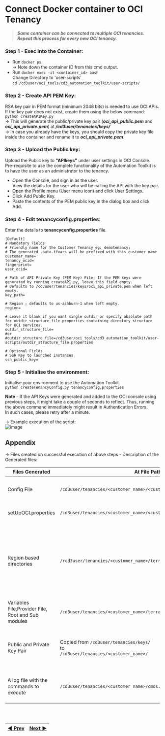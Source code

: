# Connect Docker container to OCI Tenancy


> ***Same container can be connected to multiple OCI tenancies. Repeat this process for every new OCI tenancy.***

### **Step 1 - Exec into the Container**:
* Run  ```docker ps```.
<br> → Note down the container ID from this cmd output.
* Run  ```docker exec -it <container_id> bash```
<br>Change Directory to 'user-scripts'
<br>```cd /cd3user/oci_tools/cd3_automation_toolkit/user-scripts/```

### **Step 2 - Create API PEM Key**:
RSA key pair in PEM format (minimum 2048 bits) is needed to use OCI APIs. If the key pair does not exist, create them using the below command:
<br>```python createAPIKey.py```
<br> → This will generate the public/private key pair (***_oci_api_public.pem_*** and ***_oci_api_private.pem_***) at **_/cd3user/tenancies/keys/_**
<br> → In case you already have the keys, you should copy the private key file inside the container and rename it to **_oci_api_private.pem_**.

### **Step 3 - Upload the Public key**:
Upload the Public key to **"APIkeys"** under user settings in OCI Console. Pre-requisite to use the complete functionality of the Automation Toolkit is to have the user as an administrator to the tenancy.
- Open the Console, and sign in as the user.
<br> View the details for the user who will be calling the API with the key pair.
- Open the Profile menu (User menu icon) and click User Settings.
- Click Add Public Key.</li><li>Paste the contents of the PEM public key in the dialog box and click Add.</li></ul>

### **Step 4 - Edit tenancyconfig.properties**:
Enter the details to **tenancyconfig.properties** file.
```
[Default]
# Mandatory Fields
# Friendly name for the Customer Tenancy eg: demotenancy;
# The generated .auto.tfvars will be prefixed with this customer name
customer_name=
tenancy_ocid=
fingerprint=
user_ocid=

# Path of API Private Key (PEM Key) File; If the PEM keys were generated by running createAPI.py, leave this field empty.
# Defaults to /cd3user/tenancies/keys/oci_api_private.pem when left empty.
key_path=

# Region ; defaults to us-ashburn-1 when left empty.
region=

# Leave it blank if you want single outdir or specify absolute path for outdir_structure_file.properties containing directory structure for OCI services.
outdir_structure_file=
#or
#outdir_structure_file=/cd3user/oci_tools/cd3_automation_toolkit/user-scripts/outdir_structure_file.properties

# Optional Fields
# SSH Key to launched instances
ssh_public_key=

```
### **Step 5 - Initialise the environment**:
Initialise your environment to use the Automation Toolkit.
<br>```python createTenancyConfig.py tenancyconfig.properties```

**Note** - If the API Keys were generated and added to the OCI console using previous steps, it might take a couple of seconds to reflect. Thus, running the above command immediately might result in Authentication Errors.<br>In such cases, please retry after a minute.
<br>

→ Example execution of the script:
<br> ![image](https://user-images.githubusercontent.com/103508105/221942089-5c52b221-96f1-4a73-9a10-46159ae4a75c.png)


## Appendix
→ Files created on successful execution of above steps - Description of the Generated files:

| Files Generated | At File Path | Comment/Purpose |
| --------------- | ------------ | --------------- |
| Config File | ```/cd3user/tenancies/<customer_name>/<customer_name>_config``` | Customer specific Config file is required for OCI API calls. |
| setUpOCI.properties | ```/cd3user/tenancies/<customer_name>/<customer_name>_setUpOCI.properties``` | Customer Specific properties files will be created. |
| Region based directories | ```/rcd3user/tenancies/<customer_name>/terraform_files``` | Tenancy's subscribed regions based directories for the generation of terraform files.<br>Each region directory will contain individual directory for each service based on the parameter 'outdir_structure_file' |
| Variables File,Provider File, Root and Sub modules | ```/cd3user/tenancies/<customer_name>/terraform_files/<region>``` | Required for terraform to work. |
| Public and Private Key Pair | Copied from ```/cd3user/tenancies/keys/```<br>to<br>```/cd3user/tenancies/<customer_name>/``` | API Keys that were previously generated are moved to customer specific out directory locations for easy access. |
| A log file with the commands to execute | ```/cd3user/tenancies/<customer_name>/cmds.log``` | This file contains a copy of the Commands to execute section of the console output. |


<br><br>
<div align='center'>

| <a href="/cd3_automation_toolkit/documentation/user_guide/Launch_Docker_container.md">:arrow_backward: Prev</a> | <a href="/cd3_automation_toolkit/documentation/user_guide/RunningAutomationToolkit.md">Next :arrow_forward:</a> |
| :---- | -------: |
  
</div>
